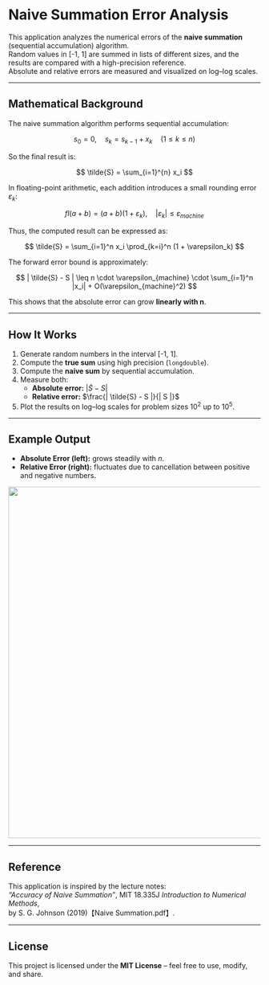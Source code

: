 # Naive Summation Error Analysis

This application analyzes the numerical errors of the **naive summation** (sequential accumulation) algorithm.  
Random values in [-1, 1] are summed in lists of different sizes, and the results are compared with a high-precision reference.  
Absolute and relative errors are measured and visualized on log–log scales.  

---

## Mathematical Background

The naive summation algorithm performs sequential accumulation:

$$
s_0 = 0, \quad s_k = s_{k-1} + x_k \quad (1 \leq k \leq n)
$$

So the final result is:

$$
\tilde{S} = \sum_{i=1}^{n} x_i
$$

In floating-point arithmetic, each addition introduces a small rounding error $\varepsilon_k$:

$$
fl(a + b) = (a + b)(1 + \varepsilon_k), \quad |\varepsilon_k| \leq \varepsilon_{machine}
$$

Thus, the computed result can be expressed as:

$$
\tilde{S} = \sum_{i=1}^n x_i \prod_{k=i}^n (1 + \varepsilon_k)
$$

The forward error bound is approximately:

$$
| \tilde{S} - S | \leq n \cdot \varepsilon_{machine} \cdot \sum_{i=1}^n |x_i| + O(\varepsilon_{machine}^2)
$$

This shows that the absolute error can grow **linearly with n**.

---

## How It Works

1. Generate random numbers in the interval [-1, 1].  
2. Compute the **true sum** using high precision (`longdouble`).  
3. Compute the **naive sum** by sequential accumulation.  
4. Measure both:
   - **Absolute error:** $| \tilde{S} - S |$
   - **Relative error:** $\frac{| \tilde{S} - S |}{| S |}$  
5. Plot the results on log–log scales for problem sizes $10^2$ up to $10^5$.  

---

## Example Output

- **Absolute Error (left):** grows steadily with $n$.  
- **Relative Error (right):** fluctuates due to cancellation between positive and negative numbers.  

<p align="center">
  <img src="example_plot.png" width="700">
</p>

---

## Reference

This application is inspired by the lecture notes:  
*“Accuracy of Naive Summation”*, MIT 18.335J *Introduction to Numerical Methods*,  
by S. G. Johnson (2019)【Naive Summation.pdf】.

---

## License

This project is licensed under the **MIT License** – feel free to use, modify, and share.  
